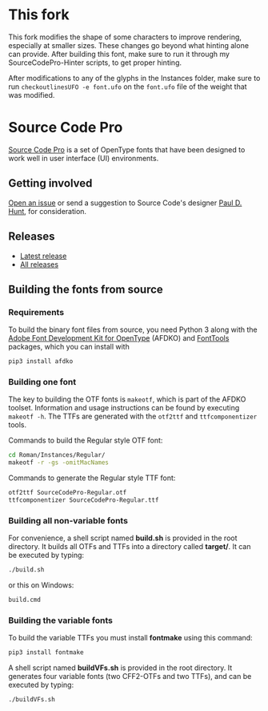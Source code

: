 # This fork

This fork modifies the shape of some characters to improve rendering, especially at smaller sizes. These changes go beyond what hinting alone can provide. After building this font, make sure to run it through my SourceCodePro-Hinter scripts, to get proper hinting.

After modifications to any of the glyphs in the Instances folder, make sure to run `checkoutlinesUFO -e font.ufo` on the `font.ufo` file of the weight that was modified.

# Source Code Pro

[Source Code Pro](http://adobe-fonts.github.io/source-code-pro/)
is a set of OpenType fonts that have been designed to work well
in user interface (UI) environments.

## Getting involved

[Open an issue](https://github.com/adobe-fonts/source-code-pro/issues) or send a suggestion to Source Code's designer [Paul D. Hunt](mailto:opensourcefonts@adobe.com?subject=[GitHub]%20Source%20Code%20Pro), for consideration.

## Releases

* [Latest release](../../releases/latest)
* [All releases](../../releases)

## Building the fonts from source

### Requirements

To build the binary font files from source, you need Python 3 along with the
[Adobe Font Development Kit for OpenType](https://github.com/adobe-type-tools/afdko/) (AFDKO) and
[FontTools](https://github.com/fonttools/fonttools) packages, which you can install with

```sh
pip3 install afdko
```

### Building one font

The key to building the OTF fonts is `makeotf`, which is part of the AFDKO toolset.
Information and usage instructions can be found by executing `makeotf -h`. The TTFs
are generated with the `otf2ttf` and `ttfcomponentizer` tools.

Commands to build the Regular style OTF font:

```sh
cd Roman/Instances/Regular/
makeotf -r -gs -omitMacNames
```

Commands to generate the Regular style TTF font:

```sh
otf2ttf SourceCodePro-Regular.otf
ttfcomponentizer SourceCodePro-Regular.ttf
```

### Building all non-variable fonts

For convenience, a shell script named **build.sh** is provided in the root directory.
It builds all OTFs and TTFs into a directory called **target/**. It can be executed by typing:

```sh
./build.sh
```

or this on Windows:

```sh
build.cmd
```

### Building the variable fonts

To build the variable TTFs you must install **fontmake** using this command:

```sh
pip3 install fontmake
```

A shell script named **buildVFs.sh** is provided in the root directory.
It generates four variable fonts (two CFF2-OTFs and two TTFs), and can be executed by typing:

```sh
./buildVFs.sh
```
